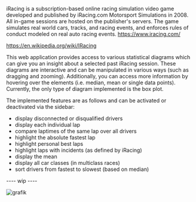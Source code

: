iRacing is a subscription-based online racing simulation video game developed and published by iRacing.com Motorsport Simulations in 2008. All in-game sessions are hosted on the publisher's servers. The game simulates real world cars, tracks, and racing events, and enforces rules of conduct modeled on real auto racing events.
https://www.iracing.com/

https://en.wikipedia.org/wiki/IRacing

This web application provides access to various statistical diagrams which can give you an insight about a selected past iRacing session. These diagrams are interactive and can be manipulated in various ways (such as dragging and zooming). Additionally, you can access more information by hovering over the elements (i.e. median, mean or single data points). Currently, the only type of diagram implemented is the box plot.

The implemented features are as follows and can be activated or deactivated via the sidebar:
- display disconnected or disqualified drivers
- display each individual lap
- compare laptimes of the same lap over all drivers
- highlight the absolute fastest lap
- highlight personal best laps
- highlight laps with incidents (as defined by iRacing)
- display the mean
- display all car classes (in multiclass races)
- sort drivers from fastest to slowest (based on median)

---- wip ----

![grafik](https://github.com/floriannr24/iRacing_WebApp/assets/104857253/ca0f968f-8904-4c6f-b192-bdbe36db9ac8)


